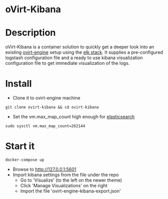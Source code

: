 # oVirt-Kibana


# Description
oVirt-Kibana is a container solution to quickly get a deeper look into an existing [ovirt-engine][ovirt]
setup using the [elk stack][elk]. It supplies a pre-configured logstash configuration
file and a ready to use kibana visualization configuration file to get immediate visualization of the logs.

# Install
- Clone it to ovirt-engine machine
```
git clone ovirt-kibana && cd ovirt-kibana
```
- Set the vm.max_map_count high enough for [elasticsearch][elastic]
```
sudo sysctl vm.max_map_count=262144
```

# Start it
```
docker-compose up
```
- Browse to http://127.0.0.1:5601
- Import kibana settings from the file under the repo
  - Go to 'Visualize' (to the left on the newer theme)
  - Click 'Manage Visualizations' on the right
  - Import the file 'ovirt-engine-kibana-export.json'


[ovirt]:(https://www.ovirt.org/)
[elk]:(https://www.google.co.il/url?sa=t&rct=j&q=&esrc=s&source=web&cd=1&cad=rja&uact=8&ved=0ahUKEwjUiJGY1LLRAhUHahoKHanuAv8QFggnMAA&url=https%3A%2F%2Felk-docker.readthedocs.io%2F&usg=AFQjCNHKHyjpB7Y-2kfWWOLaWT01t7EQlA&sig2=KVJox-8UsuFoa6DEweiDaQ)
[elastic]: (https://www.elastic.co/)
[kibana]:(https://www.elastic.co/products/kibana)
